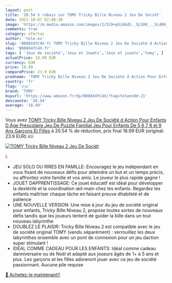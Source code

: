 ```yaml
---
layout: post
title: '20.54 % rabais sur TOMY Tricky Bille Niveau 2 Jeu De Sociét'
date: 2021-10-07 02:08:30
image: 'https://m.media-amazon.com/images/I/519+pXi6GdS._SL500_._SL400_.jpg'
comments: true
category: ofertas
author: 'tole.es'
slug: 'B088X4YC4X-fr TOMY Tricky Bille Niveau 2 Jeu De Société d Action Pour...'
sku: 'B088X4YC4X-fr'
tags: [ 'Jeux de société','Jeux et Jouets','Jeux et jouets','tomy', ]
actualPrice: 18.99 EUR
currency: EUR
price: 18.99
comparePrice: 23.9 EUR
prodname: 'TOMY Tricky Bille Niveau 2 Jeu De Société d Action Pour Enfants D Âge Préscolaire  Jeu De Puzzle Familial  Jeu Pour Enfants De 5  6  7  8 et 9 Ans Garçons Et Filles'
country: 'fr'
flag: '🇫🇷'
brand: 'TOMY'
buyurl: 'https://www.amazon.fr/dp/B088X4YC4X/?tag=tolees0d-21'
descuento: '20.54'
average: '18.99'
---
```


Vous avez [TOMY Tricky Bille Niveau 2 Jeu De Société d Action Pour Enfants D Âge Préscolaire  Jeu De Puzzle Familial  Jeu Pour Enfants De 5  6  7  8 et 9 Ans Garçons Et Filles](https://www.amazon.fr/dp/B088X4YC4X/?tag=tolees0d-21)  à  20.54 % de réduction, prix final  18.99 EUR (original: 23.9 EUR) ici:

[![TOMY Tricky Bille Niveau 2 Jeu De Sociét](https://m.media-amazon.com/images/I/519+pXi6GdS._SL500_._SL400_.jpg)](https://www.amazon.fr/dp/B088X4YC4X/?tag=tolees0d-21)

ℹ️:

- JEU SOLO OU RIRES EN FAMILLE: Encouragez le jeu indépendant en vous fixant de nouveaux défis pour atteindre un but et un temps précis, ou affrontez votre famille et vos amis. Le joueur le plus rapide gagne !
- JOUET DAPPRENTISSAGE: Ce jouet éducatif est idéal pour développer la dextérité et la coordination œil-main chez les enfants. Regardez les enfants maîtriser chaque tâche en faisant preuve dhabileté et de patience
- UNE NOUVELLE VERSION: Une mise à jour du jeu de société original pour enfants, Tricky Bille Niveau 2, propose toutes sortes de nouveaux défis tandis que les joueurs tentent de guider la bille dans un tout nouveau labyrinthe
- DOUBLEZ LE PLAISIR: Tricky Bille Niveau 2 est compatible avec le jeu de société original TOMY (vendu séparément) : verrouillez les deux labyrinthes ensemble avec un pont de connexion pour un jeu daction super stimulant !
- IDÉAL COMME CADEAU POUR LES ENFANTS: Idéal comme cadeau danniversaire ou de Noël et adapté aux joueurs âgés de 1+ à 5 ans et plus. Les garçons et les filles adoreront jouer avec ce jeu de société passionnant. Aucune pile requise

[🛒 Achetez-le maintenant!!](https://www.amazon.fr/dp/B088X4YC4X/?tag=tolees0d-21)
